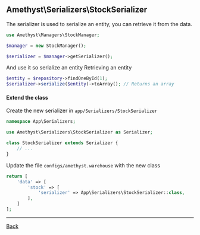 ## Amethyst\Serializers\StockSerializer

The serializer is used to serialize an entity, you can retrieve it from the data.

```php
use Amethyst\Managers\StockManager;

$manager = new StockManager();

$serializer = $manager->getSerializer();
```

And use it so serialize an entity
Retrieving an entity

```php
$entity = $repository->findOneById(1);
$serializer->serialize($entity)->toArray(); // Returns an array
```
#### Extend the class

Create the new serializer in `app/Serializers/StockSerializer`
```php
namespace App\Serializers;

use Amethyst\Serializers\StockSerializer as Serializer;

class StockSerializer extends Serializer {
	// ...
}
```
Update the file `configs/amethyst.warehouse` with the new class
```php
return [
    'data' => [
        'stock' => [
            'serializer' => App\Serializers\StockSerializer::class,
        ],
    ]
];
```

---
[Back](index.md)